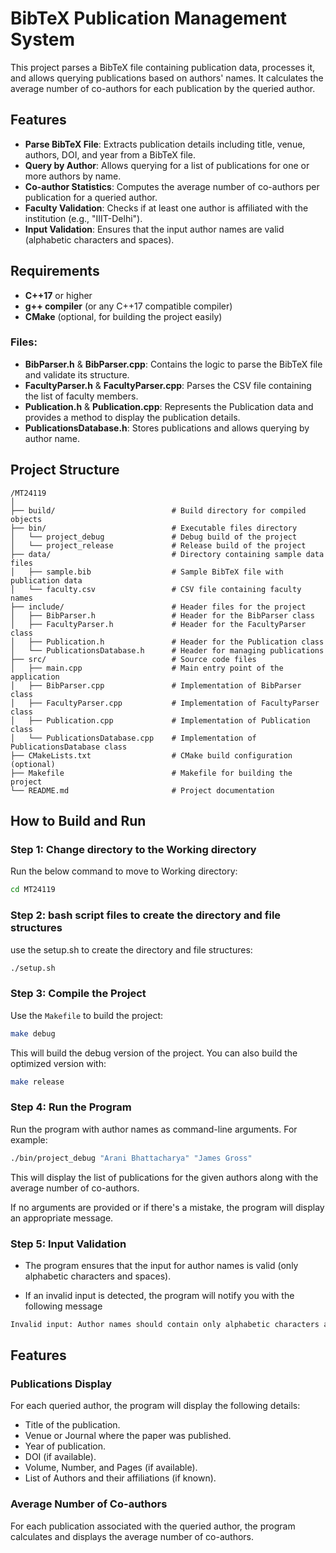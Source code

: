 # BibTeX Publication Management System

This project parses a BibTeX file containing publication data, processes it, and allows querying publications based on authors' names. It calculates the average number of co-authors for each publication by the queried author.

## Features

- **Parse BibTeX File**: Extracts publication details including title, venue, authors, DOI, and year from a BibTeX file.
- **Query by Author**: Allows querying for a list of publications for one or more authors by name.
- **Co-author Statistics**: Computes the average number of co-authors per publication for a queried author.
- **Faculty Validation**: Checks if at least one author is affiliated with the institution (e.g., "IIIT-Delhi").
- **Input Validation**: Ensures that the input author names are valid (alphabetic characters and spaces).

## Requirements

- **C++17** or higher
- **g++ compiler** (or any C++17 compatible compiler)
- **CMake** (optional, for building the project easily)

### Files:
- **BibParser.h** & **BibParser.cpp**: Contains the logic to parse the BibTeX file and validate its structure.
- **FacultyParser.h** & **FacultyParser.cpp**: Parses the CSV file containing the list of faculty members.
- **Publication.h** & **Publication.cpp**: Represents the Publication data and provides a method to display the publication details.
- **PublicationsDatabase.h**: Stores publications and allows querying by author name.

## Project Structure
```
/MT24119
│
├── build/                          # Build directory for compiled objects
├── bin/                            # Executable files directory
│   └── project_debug               # Debug build of the project
│   └── project_release             # Release build of the project
├── data/                           # Directory containing sample data files
│   ├── sample.bib                  # Sample BibTeX file with publication data
│   └── faculty.csv                 # CSV file containing faculty names
├── include/                        # Header files for the project
│   ├── BibParser.h                 # Header for the BibParser class
│   ├── FacultyParser.h             # Header for the FacultyParser class
│   ├── Publication.h               # Header for the Publication class
│   └── PublicationsDatabase.h      # Header for managing publications
├── src/                            # Source code files
│   ├── main.cpp                    # Main entry point of the application
│   ├── BibParser.cpp               # Implementation of BibParser class
│   ├── FacultyParser.cpp           # Implementation of FacultyParser class
│   ├── Publication.cpp             # Implementation of Publication class
│   └── PublicationsDatabase.cpp    # Implementation of PublicationsDatabase class
├── CMakeLists.txt                  # CMake build configuration (optional)
├── Makefile                        # Makefile for building the project
└── README.md                       # Project documentation
```

## How to Build and Run

### **Step 1: Change directory to the Working directory**

Run the below command to move to Working directory:

```bash
cd MT24119
```

### **Step 2: bash script files to create the directory and file structures**

use the setup.sh to create the directory and file structures:

```bash
./setup.sh
```
### **Step 3: Compile the Project**

Use the `Makefile` to build the project:

```bash
make debug
```
This will build the debug version of the project. You can also build the optimized version with:
```bash
make release
```
### **Step 4: Run the Program**

Run the program with author names as command-line arguments. For example:

```bash
./bin/project_debug "Arani Bhattacharya" "James Gross"
```
This will display the list of publications for the given authors along with the average number of co-authors.

If no arguments are provided or if there's a mistake, the program will display an appropriate message.

### **Step 5: Input Validation**
- The program ensures that the input for author names is valid (only alphabetic characters and spaces).
  
- If an invalid input is detected, the program will notify you with the following message

```bash
Invalid input: Author names should contain only alphabetic characters and spaces.
```

## **Features**
### **Publications Display**
For each queried author, the program will display the following details:

- Title of the publication.
- Venue or Journal where the paper was published.
- Year of publication.
- DOI (if available).
- Volume, Number, and Pages (if available).
- List of Authors and their affiliations (if known).

### **Average Number of Co-authors**

For each publication associated with the queried author, the program calculates and displays the average number of co-authors.

